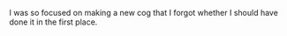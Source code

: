 I was so focused on making a new cog that I forgot whether I should have done it in the first place.